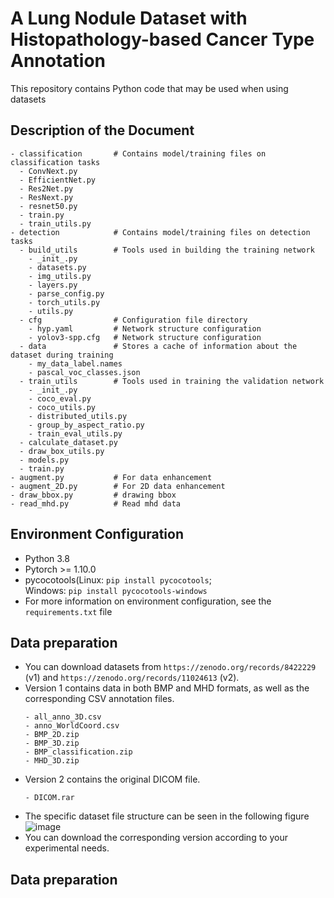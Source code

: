 # A Lung Nodule Dataset with Histopathology-based Cancer Type Annotation
This repository contains Python code that may be used when using datasets

## Description of the Document
```
- classification       # Contains model/training files on classification tasks
  - ConvNext.py
  - EfficientNet.py
  - Res2Net.py
  - ResNext.py
  - resnet50.py
  - train.py
  - train_utils.py
- detection            # Contains model/training files on detection tasks
  - build_utils        # Tools used in building the training network
    - _init_.py
    - datasets.py
    - img_utils.py
    - layers.py
    - parse_config.py
    - torch_utils.py
    - utils.py
  - cfg                # Configuration file directory
    - hyp.yaml         # Network structure configuration
    - yolov3-spp.cfg   # Network structure configuration
  - data               # Stores a cache of information about the dataset during training
    - my_data_label.names
    - pascal_voc_classes.json
  - train_utils        # Tools used in training the validation network
    - _init_.py
    - coco_eval.py
    - coco_utils.py
    - distributed_utils.py
    - group_by_aspect_ratio.py
    - train_eval_utils.py
  - calculate_dataset.py
  - draw_box_utils.py
  - models.py
  - train.py
- augment.py           # For data enhancement
- augment_2D.py        # For 2D data enhancement
- draw_bbox.py         # drawing bbox
- read_mhd.py          # Read mhd data
```
## Environment Configuration
* Python 3.8
* Pytorch >= 1.10.0
* pycocotools(Linux: `pip install pycocotools`;   
  Windows: `pip install pycocotools-windows`
* For more information on environment configuration, see the `requirements.txt` file
## Data preparation
* You can download datasets from `https://zenodo.org/records/8422229` (v1) and `https://zenodo.org/records/11024613` (v2).
* Version 1 contains data in both BMP and MHD formats, as well as the corresponding CSV annotation files.
  ```
  - all_anno_3D.csv
  - anno_WorldCoord.csv
  - BMP_2D.zip
  - BMP_3D.zip
  - BMP_classification.zip
  - MHD_3D.zip
  ```
* Version 2 contains the original DICOM file.
  ```
  - DICOM.rar
  ```
* The specific dataset file structure can be seen in the following figure
  ![image](https://github.com/chycxyzd/LDFC/assets/128997252/e77b837b-03fe-460f-a7e9-1e0be2368774)
* You can download the corresponding version according to your experimental needs.
## Data preparation
